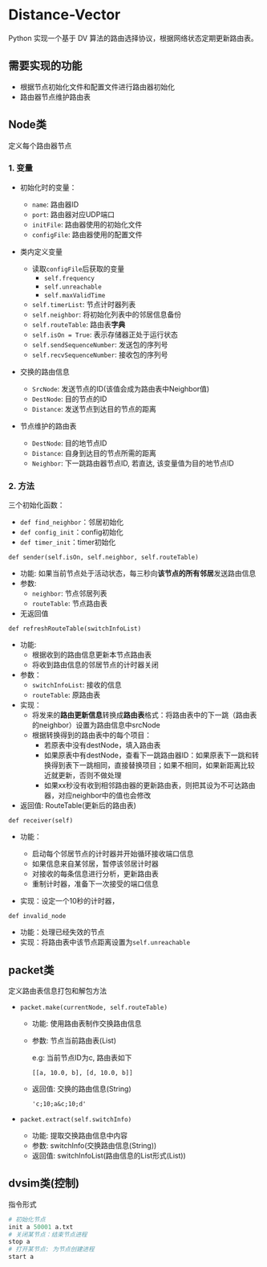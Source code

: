 # Distance-Vector
Python 实现一个基于 DV 算法的路由选择协议，根据网络状态定期更新路由表。



## 需要实现的功能

* 根据节点初始化文件和配置文件进行路由器初始化
* 路由器节点维护路由表



## Node类

定义每个路由器节点

### 1. 变量

* 初始化时的变量：
  * `name`: 路由器ID
  * `port`: 路由器对应UDP端口
  * `initFile`: 路由器使用的初始化文件
  * `configFile`: 路由器使用的配置文件
* 类内定义变量
  * 读取`configFile`后获取的变量
    * `self.frequency`
    * `self.unreachable`
    * `self.maxValidTime`
  * `self.timerList`: 节点计时器列表
  * `self.neighbor`: 将初始化列表中的邻居信息备份
  * `self.routeTable`: 路由表**字典**
  * `self.isOn = True`: 表示存储器正处于运行状态
  * `self.sendSequenceNumber`: 发送包的序列号
  * `self.recvSequenceNumber`: 接收包的序列号 
* 交换的路由信息
  * `SrcNode`: 发送节点的ID(该值会成为路由表中Neighbor值)
  * `DestNode`: 目的节点的ID
  * `Distance`: 发送节点到达目的节点的距离

* 节点维护的路由表
  * `DestNode`: 目的地节点ID
  * `Distance`: 自身到达目的节点所需的距离
  * `Neighbor`: 下一跳路由器节点ID, 若直达, 该变量值为目的地节点ID

### 2. 方法

三个初始化函数：

* `def find_neighbor`：邻居初始化
* `def config_init`：config初始化
* `def timer_init`：timer初始化



`def sender(self.isOn, self.neighbor, self.routeTable)`

* 功能: 如果当前节点处于活动状态，每三秒向**该节点的所有邻居**发送路由信息
* 参数: 
  * `neighbor`: 节点邻居列表
  * `routeTable`: 节点路由表
* 无返回值



`def refreshRouteTable(switchInfoList)`

* 功能: 
  * 根据收到的路由信息更新本节点路由表
  * 将收到路由信息的邻居节点的计时器关闭
* 参数：
  * `switchInfoList`: 接收的信息
  * `routeTable`: 原路由表
* 实现：
  * 将发来的**路由更新信息**转换成**路由表**格式：将路由表中的下一跳（路由表的neighbor）设置为路由信息中srcNode
  * 根据转换得到的路由表中的每个项目：
    * 若原表中没有destNode，填入路由表
    * 如果原表中有destNode，查看下一跳路由器ID：如果原表下一跳和转换得到表下一跳相同，直接替换项目；如果不相同，如果新距离比较近就更新，否则不做处理
    * 如果xx秒没有收到相邻路由器的更新路由表，则把其设为不可达路由器，对应neighbor中的值也会修改
* 返回值: RouteTable(更新后的路由表)



`def receiver(self)`

* 功能：
  * 启动每个邻居节点的计时器并开始循环接收端口信息
  * 如果信息来自某邻居，暂停该邻居计时器
  * 对接收的每条信息进行分析，更新路由表
  * 重制计时器，准备下一次接受的端口信息

* 实现：设定一个10秒的计时器，

`def invalid_node`

* 功能：处理已经失效的节点
* 实现：将路由表中该节点距离设置为`self.unreachable`

## packet类

定义路由表信息打包和解包方法

* `packet.make(currentNode, self.routeTable)` 

  * 功能: 使用路由表制作交换路由信息

  * 参数: 节点当前路由表(List)

    e.g: 当前节点ID为c, 路由表如下

    `[[a, 10.0, b], [d, 10.0, b]]`

  * 返回值: 交换的路由信息(String)

    `'c;10;a&c;10;d'`

* `packet.extract(self.switchInfo)` 

  * 功能: 提取交换路由信息中内容
  * 参数: switchInfo(交换路由信息(String))
  * 返回值: switchInfoList(路由信息的List形式(List))



## dvsim类(控制)

指令形式

```python
# 初始化节点
init a 50001 a.txt
# 关闭某节点：结束节点进程
stop a
# 打开某节点: 为节点创建进程
start a
```

